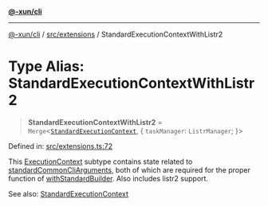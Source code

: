 [**@-xun/cli**](../../../README.md)

***

[@-xun/cli](../../../README.md) / [src/extensions](../README.md) / StandardExecutionContextWithListr2

# Type Alias: StandardExecutionContextWithListr2

> **StandardExecutionContextWithListr2** = `Merge`\<[`StandardExecutionContext`](StandardExecutionContext.md), \{ `taskManager`: `ListrManager`; \}\>

Defined in: [src/extensions.ts:72](https://github.com/Xunnamius/cli-utils/blob/00e0e41bdc381cca00e28f0fc2615d6c59c8e10f/src/extensions.ts#L72)

This [ExecutionContext](../../type-aliases/ExecutionContext.md) subtype contains state related to
[standardCommonCliArguments](../variables/standardCommonCliArguments.md), both of which are required for the proper
function of [withStandardBuilder](../functions/withStandardBuilder.md). Also includes listr2 support.

See also: [StandardExecutionContext](StandardExecutionContext.md)
